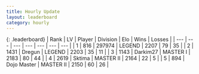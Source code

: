 ```yaml
---
title: Hourly Update
layout: leaderboard
category: hourly
---
```


{: .leaderboard}
| Rank | LV | Player | Division | Elo | Wins | Losses |
| --- | --- | --- | --- | --- | --- | --- |
| <span data-change="0">1</span> | 816 | <span title="ID: 544038">297974</span> | LEGEND | <span data-change="0">2207</span> | <span data-change="0">79</span> | <span data-change="0">35</span> |
| <span data-change="0">2</span> | 1431 | <span title="ID: 337810">Dregun</span> | LEGEND | <span data-change="0">2203</span> | <span data-change="0">35</span> | <span data-change="0">11</span> |
| <span data-change="0">3</span> | 1143 | <span title="ID: 694036">Darkim27</span> | MASTER I | <span data-change="0">2183</span> | <span data-change="0">80</span> | <span data-change="0">44</span> |
| <span data-change="0">4</span> | 2619 | <span title="ID: 353063">Sktima</span> | MASTER II | <span data-change="0">2164</span> | <span data-change="0">22</span> | <span data-change="0">5</span> |
| <span data-change="0">5</span> | 894 | <span title="ID: 431504">Dojo Master</span> | MASTER II | <span data-change="0">2150</span> | <span data-change="0">60</span> | <span data-change="0">26</span> |